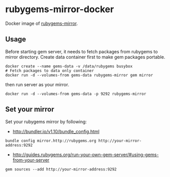 rubygems-mirror-docker
===

Docker image of [rubygems-mirror](https://github.com/rubygems/rubygems-mirror).

## Usage

Before starting gem server, it needs to fetch packages from rubygems to mirror directory.
Create data container first to make gem packages portable.

```
docker create --name gems-data -v /data/rubygems busybox
# Fetch packages to data only container
docker run -d --volumes-from gems-data rubygems-mirror gem mirror
```

then run server as your mirror.

```
docker run -d --volumes-from gems-data -p 9292 rubygems-mirror
```

## Set your mirror

Set your rubygems mirror by following:

* http://bundler.io/v1.10/bundle_config.html

```
bundle config mirror.http://rubygems.org http://your-mirror-address:9292
```

* http://guides.rubygems.org/run-your-own-gem-server/#using-gems-from-your-server

```
gem sources --add http://your-mirror-address:9292
```
